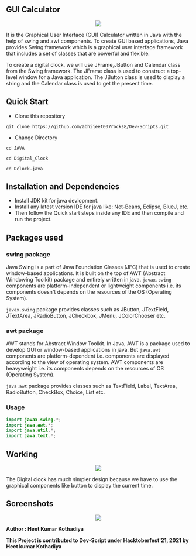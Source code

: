 ## GUI Calculator

<p align="center">
<img src="dc.png">
</p>

It is the Graphical User Interface (GUI) Calculator written in Java with the help of swing and awt components. To create GUI based applications, Java provides Swing framework which is a graphical user interface framework that includes a set of classes that are powerful and flexible.

To create a digital clock, we will use JFrame,JButton and Calendar class from the Swing framework. The JFrame class is used to construct a top-level window for a Java application. The JButton class is used to display a string and the Calendar class is used to get the present time.

## **Quick Start**
- Clone this repository

``` 
git clone https://github.com/abhijeet007rocks8/Dev-Scripts.git
```
- Change Directory

```
cd JAVA
```
```
cd Digital_Clock
```
```
cd Dclock.java
```

## **Installation and Dependencies**
- Install JDK kit for java devlopment.
- Install any latest version IDE for java like: Net-Beans, Eclipse, BlueJ, etc.
- Then follow the Quick start steps inside any IDE and then compile and run the project.

## Packages used

### swing package
Java Swing is a part of Java Foundation Classes (JFC) that is used to create window-based applications. It is built on the top of AWT (Abstract Windowing Toolkit) package and entirely written in java. `javax.swing` components are platform-independent or lightweight components i.e. its components doesn't depends on the resources of the OS (Operating System).

`javax.swing` package provides classes such as JButton, JTextField, JTextArea, JRadioButton, JCheckbox, JMenu, JColorChooser etc.

### awt package
AWT stands for Abstract Window Toolkit. In Java, AWT is a package used to develop GUI or window-based applications in java.
But `java.awt` components are platform-dependent i.e. components are displayed according to the view of operating system. AWT components are heavyweight i.e. its components depends on the resources of OS (Operating System).

`java.awt` package provides classes such as TextField, Label, TextArea, RadioButton, CheckBox, Choice, List etc.

### Usage

```java
import javax.swing.*;
import java.awt.*;
import java.util.*;
import java.text.*;
```

## Working 

<p align="center">
<img src="dc.png">
</p>

The Digital clock has much simpler design because we have to use the graphical components like button to display the current time.


## Screenshots

<p align="center">
  
<img src="dc.png">
  <br>
 
</p>


**Author : Heet Kumar Kothadiya**

**This Project is contributed to Dev-Script under Hacktoberfest'21, 2021 by Heet kumar Kothadiya**